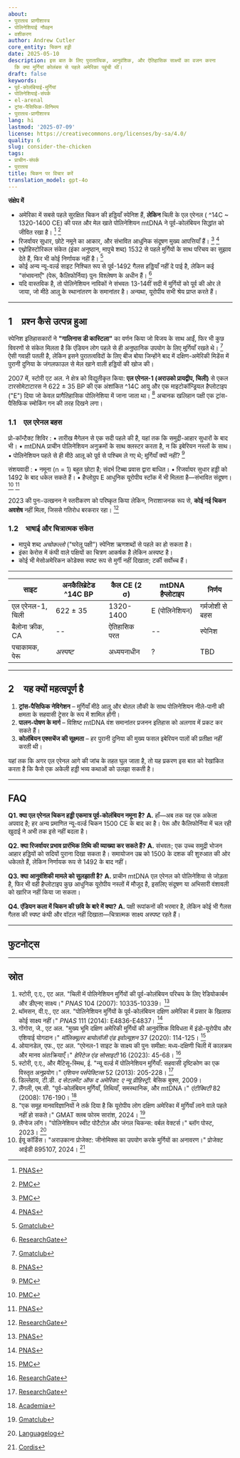 ```yaml
---
about:
- पुरातत्व प्राणीशास्त्र
- पोलिनेशियाई नौवहन
- वशीकरण
author: Andrew Cutler
core_entity: चिकन हड्डी
date: 2025-05-10
description: इस बात के लिए पुरातात्विक, आनुवंशिक, और ऐतिहासिक साक्ष्यों का वजन करना
  कि क्या मुर्गियां कोलंबस से पहले अमेरिका पहुंची थीं।
draft: false
keywords:
- पूर्व-कोलंबियाई-मुर्गियां
- पोलिनेशियाई-संपर्क
- el-arenal
- ट्रांस-पैसिफिक-विनिमय
- पुरातत्व-प्राणीशास्त्र
lang: hi
lastmod: '2025-07-09'
license: https://creativecommons.org/licenses/by-sa/4.0/
quality: 6
slug: consider-the-chicken
tags:
- प्राचीन-संपर्क
- पुरातत्व
title: चिकन पर विचार करें
translation_model: gpt-4o
---
```


**संक्षेप में**

- अमेरिका में सबसे पहले सुरक्षित चिकन की हड्डियाँ स्पेनिश हैं, **लेकिन** चिली के एल एरेनल ( ^14C ~ 1320-1400 CE) की परत और मेल खाते पोलिनेशियन mtDNA ने पूर्व-कोलंबियन सिद्धांत को जीवित रखा है। [^oai1] [^oai2] 
- रिजर्वायर सुधार, छोटे नमूने का आकार, और संभावित आधुनिक संदूषण मुख्य आपत्तियाँ हैं। [^oai3] [^oai4] 
- एथ्नोहिस्टोरिकल संकेत (इंका अनुष्ठान, मापुचे शब्द) 1532 से पहले मुर्गियों के साथ परिचय का सुझाव देते हैं, फिर भी कोई निर्णायक नहीं है। [^oai5] 
- कोई अन्य न्यू-वर्ल्ड साइट निश्चित रूप से पूर्व-1492 गैलस हड्डियाँ नहीं दे पाई है, लेकिन कई "संभावनाएँ" (पेरू, कैलिफोर्निया) पुनः विश्लेषण के अधीन हैं। [^oai6] 
- यदि वास्तविक है, तो पोलिनेशियन नाविकों ने संभवतः 13-14वीं सदी में मुर्गियों को पूर्व की ओर ले जाया, जो मीठे आलू के स्थानांतरण के समानांतर है। अन्यथा, यूरोपीय सभी श्रेय प्राप्त करते हैं।

---

## 1 प्रश्न कैसे उत्पन्न हुआ

स्पेनिश इतिहासकारों ने **"गालिनास डी कास्टिला"** का वर्णन किया जो विजय के साथ आईं, फिर भी कुछ विवरणों से संकेत मिलता है कि एंडियन लोग पहले से ही अनुष्ठानिक उपयोग के लिए मुर्गियाँ रखते थे। [^oai7] ऐसी गवाही पतली है, लेकिन इसने पुरातत्वविदों के लिए बीज बोया जिन्होंने बाद में दक्षिण-अमेरिकी मिडेंस में पुरानी दुनिया के जंगलफाउल से मेल खाने वाली हड्डियों की खोज की।

2007 में, स्टोरी एट अल. ने क्षेत्र को विद्युतीकृत किया: **एल एरेनल-1 (अराउको प्रायद्वीप, चिली)** से एकल टारसोमेटाटारस ने 622 ± 35 BP की एक अंशांकित ^14C आयु और एक माइटोकॉन्ड्रियल हैप्लोटाइप ("E") दिया जो केवल प्रागैतिहासिक पोलिनेशिया में जाना जाता था। [^oai8] अचानक खलिहान पक्षी एक ट्रांस-पैसिफिक स्मोकिंग गन की तरह दिखने लगा।

### 1.1 एल एरेनल बहस

प्रो-कॉन्टैक्ट शिविर 
: • तारीख मैगेलन से एक सदी पहले की है, यहां तक कि समुद्री-आहार सुधारों के बाद भी। 
 • mtDNA प्राचीन पोलिनेशियन अनुक्रमों के साथ क्लस्टर करता है, न कि इबेरियन नस्लों के साथ। 
 • पोलिनेशियन पहले से ही मीठे आलू को पूर्व से पश्चिम ले गए थे; मुर्गियाँ क्यों नहीं? [^oai9] 

संशयवादी 
: • नमूना (n = 1) बहुत छोटा है; संदर्भ टिब्बा प्रवास द्वारा बाधित। 
 • रिजर्वायर सुधार हड्डी को 1492 के बाद धकेल सकते हैं। 
 • हैप्लोग्रुप E आधुनिक यूरोपीय स्टॉक में भी मिलता है—संभावित संदूषण। [^oai10] [^oai11] 

2023 की पुनः-उत्खनन ने स्तरीकरण को परिष्कृत किया लेकिन, निराशाजनक रूप से, **कोई नई चिकन अवशेष** नहीं मिला, जिससे गतिरोध बरकरार रहा। [^oai12]

### 1.2 भाषाई और चित्रात्मक संकेत

- मापुचे शब्द *अचोकल्लो* ("घरेलू पक्षी") स्पेनिश ऋणशब्दों से पहले का हो सकता है। 
- इंका केरोस में कंघी वाले पक्षियों का चित्रण आकर्षक है लेकिन अस्पष्ट है। 
- कोई भी मेसोअमेरिकन कोडेक्स स्पष्ट रूप से मुर्गी नहीं दिखाता; टर्की सर्वोच्च हैं।

---

| साइट | अनकैलिब्रेटेड ^14C BP | कैल CE (2 σ) | mtDNA हैप्लोटाइप | निर्णय |
|------|---------------|--------------|-----------------|---------|
| एल एरेनल-1, चिली | 622 ± 35 | 1320-1400 | E (पोलिनेशियन) | गर्मजोशी से बहस |
| बैलोना क्रीक, CA | -- | ऐतिहासिक परत | -- | स्पेनिश |
| पचाकामक, पेरू | *अस्पष्ट* | अध्ययनाधीन | ? | TBD |

---

## 2 यह क्यों महत्वपूर्ण है

1. **ट्रांस-पैसिफिक नेविगेशन** – मुर्गियाँ मीठे आलू और बोतल लौकी के साथ पोलिनेशियन नीले-पानी की क्षमता के सहवासी ट्रेसर के रूप में शामिल होंगी।  
2. **पालन-पोषण के मार्ग** – विशिष्ट mtDNA वंश समानांतर प्रजनन इतिहास को अलगाव में प्रकट कर सकते हैं।  
3. **कोलंबियन एक्सचेंज की सूक्ष्मता** – हर पुरानी दुनिया की मुख्य फसल इबेरियन पालों की प्रतीक्षा नहीं करती थी।

यहां तक कि अगर एल एरेनल आगे की जांच के तहत घुल जाता है, तो यह प्रकरण इस बात को रेखांकित करता है कि कैसे एक अकेली हड्डी भव्य कथाओं को उलझा सकती है।

---

## FAQ

**Q1. क्या एल एरेनल चिकन हड्डी एकमात्र पूर्व-कोलंबियन नमूना है?** 
**A.** हाँ—अब तक यह एक अकेला अपवाद है; हर अन्य प्रमाणित न्यू-वर्ल्ड चिकन 1500 CE के बाद का है। पेरू और कैलिफोर्निया में चल रही खुदाई ने अभी तक इसे नहीं बदला है।

**Q2. क्या रिजर्वायर प्रभाव प्रारंभिक तिथि की व्याख्या कर सकते हैं?** 
**A.** संभवतः; एक उच्च समुद्री भोजन आहार हड्डियों को सदियों पुराना दिखा सकता है। समायोजन उम्र को 1500 के दशक की शुरुआत की ओर धकेलते हैं, लेकिन निर्णायक रूप से 1492 के बाद नहीं।

**Q3. क्या आनुवंशिकी मामले को सुलझाती है?** 
**A.** प्राचीन mtDNA एल एरेनल को पोलिनेशिया से जोड़ता है, फिर भी वही हैप्लोटाइप कुछ आधुनिक यूरोपीय नस्लों में मौजूद है, इसलिए संदूषण या अभिसारी वंशावली को खारिज नहीं किया जा सकता।

**Q4. एंडियन कला में चिकन की छवि के बारे में क्या?** 
**A.** पक्षी रूपांकनों की भरमार है, लेकिन कोई भी गैलस गैलस की स्पष्ट कंघी और वॉटल नहीं दिखाता—चित्रात्मक साक्ष्य अस्पष्ट रहते हैं।

---

## फुटनोट्स

[^oai1]: [PNAS](https://www.pnas.org/doi/10.1073/pnas.0703993104?utm_source=chatgpt.com)
[^oai2]: [PMC](https://pmc.ncbi.nlm.nih.gov/articles/PMC1965514/?utm_source=chatgpt.com)
[^oai3]: [PMC](https://pmc.ncbi.nlm.nih.gov/articles/PMC7062093/?utm_source=chatgpt.com)
[^oai4]: [PNAS](https://www.pnas.org/doi/10.1073/pnas.1410780111?utm_source=chatgpt.com)
[^oai5]: [Gmatclub](https://gmatclub.com/forum/a-group-of-anthropologists-has-argued-that-europeans-may-not-have-been-423642.html?utm_source=chatgpt.com)
[^oai6]: [ResearchGate](https://www.researchgate.net/publication/378964194_Revisiting_the_evidence_of_the_Arenal_1_site_Chronologies_and_human_interactions_in_central_southern_Chile?utm_source=chatgpt.com)
[^oai7]: [Gmatclub](https://gmatclub.com/forum/a-group-of-anthropologists-has-argued-that-europeans-may-not-have-been-423642.html)
[^oai8]: [PNAS](https://www.pnas.org/doi/10.1073/pnas.0703993104)
[^oai9]: [PMC](https://pmc.ncbi.nlm.nih.gov/articles/PMC4156719/)
[^oai10]: [PMC](https://pmc.ncbi.nlm.nih.gov/articles/PMC7062093/)
[^oai11]: [PNAS](https://www.pnas.org/doi/10.1073/pnas.1410780111)
[^oai12]: [ResearchGate](https://www.researchgate.net/publication/378964194_Revisiting_the_evidence_of_the_Arenal_1_site_Chronologies_and_human_interactions_in_central_southern_Chile)
[^oai13]: [ResearchGate](https://www.researchgate.net/publication/261656806_Polynesian_Chickens_in_the_New_World_a_detailed_application_of_a_commensal_approach)
[^oai14]: [Academia](https://www.academia.edu/61029989/Pre_Columbian_chickens_dates_isotopes_and_mtDNA)
[^oai15]: [Languagelog](https://languagelog.ldc.upenn.edu/nll/?p=57706)
[^oai16]: [Cordis](https://cordis.europa.eu/project/id/895107)
[^1]: रिजर्वायर सुधार और अंशांकन पर एक प्राइमर के लिए, थॉम्पसन एट अल., *जर्नल ऑफ आर्कियोलॉजिकल साइंस* **41** (2014): 118-125 देखें।

---

## स्रोत

1. स्टोरी, ए.ए., एट अल. "चिली में पोलिनेशियन मुर्गियों की पूर्व-कोलंबियन परिचय के लिए रेडियोकार्बन और डीएनए साक्ष्य।" *PNAS* 104 (2007): 10335-10339। [^oai8] 
2. थॉमसन, वी.ए., एट अल. "पोलिनेशियन मुर्गियों के पूर्व-कोलंबियन दक्षिण अमेरिका में प्रसार के खिलाफ कोई साक्ष्य नहीं।" *PNAS* 111 (2014): E4836-E4837। [^oai11] 
3. गोंगोरा, जे., एट अल. "मुख्य भूमि दक्षिण अमेरिकी मुर्गियों की आनुवंशिक विविधता में इंडो-यूरोपीय और एशियाई योगदान।" *मॉलिक्यूलर बायोलॉजी एंड इवोल्यूशन* 37 (2020): 114-125। [^oai10] 
4. ओयानडेल, एफ., एट अल. "एरेनल-1 साइट के साक्ष्य की पुनः समीक्षा: मध्य-दक्षिणी चिली में कालक्रम और मानव अंतःक्रियाएँ।" *हेरिटेज एंड सोसाइटी* 16 (2023): 45-68। [^oai12] 
5. स्टोरी, ए.ए., और मैटिसू-स्मिथ, ई. "न्यू वर्ल्ड में पोलिनेशियन मुर्गियाँ: सहवासी दृष्टिकोण का एक विस्तृत अनुप्रयोग।" *एशियन पर्सपेक्टिव्स* 52 (2013): 205-228। [^oai13] 
6. डिल्लेहाय, टी.डी. *द सेटलमेंट ऑफ द अमेरिका: ए न्यू प्रीहिस्ट्री*. बेसिक बुक्स, 2009। 
7. लैंगली, एम.सी. "पूर्व-कोलंबियन मुर्गियाँ, तिथियाँ, समस्थानिक, और mtDNA।" *एंटीक्विटी* 82 (2008): 176-190। [^oai14] 
8. "एक समूह मानवविज्ञानियों ने तर्क दिया है कि यूरोपीय लोग दक्षिण अमेरिका में मुर्गियाँ लाने वाले पहले नहीं हो सकते।" GMAT क्लब फोरम सारांश, 2024। [^oai7] 
9. लैंग्वेज लॉग। "पोलिनेशियन स्वीट पोटैटोज़ और जंगल चिकन्स: वर्बल वेक्टर्स।" ब्लॉग पोस्ट, 2023। [^oai15] 
10. ईयू कॉर्डिस। "अराउकाना प्रोजेक्ट: जीनोमिक्स का उपयोग करके मुर्गियों का अनावरण।" प्रोजेक्ट आईडी 895107, 2024। [^oai16]